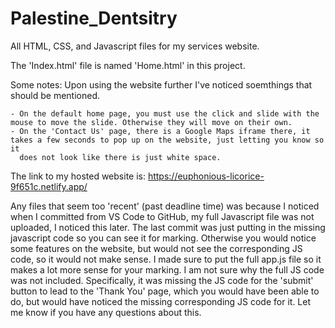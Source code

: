 # Palestine_Dentsitry
All HTML, CSS, and Javascript files for my services website. 

The 'Index.html' file is named 'Home.html' in this project. 

Some notes: Upon using the website further I've noticed soemthings that should be mentioned. 

    - On the default home page, you must use the click and slide with the mouse to move the slide. Otherwise they will move on their own. 
    - On the 'Contact Us' page, there is a Google Maps iframe there, it takes a few seconds to pop up on the website, just letting you know so it 
      does not look like there is just white space. 

The link to my hosted website is: https://euphonious-licorice-9f651c.netlify.app/ 

Any files that seem too 'recent' (past deadline time) was because I noticed when I committed from VS Code to GitHub, my full Javascript file was not uploaded, I noticed this later. The last commit was just putting in the missing javascript code so you can see it for marking. Otherwise you would notice some features on the website, but would not see the corresponding JS code, so it would not make sense. I made sure to put the full app.js file so it makes a lot more sense for your marking. I am not sure why the full JS code was not included. Specifically, it was missing the JS code for the 'submit' button to lead to the 'Thank You' page, which you would have been able to do, but would have noticed the missing corresponding JS code for it. Let me know if you have any questions about this. 

